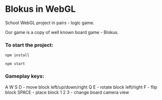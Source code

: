 # Blokus in WebGL

School WebGL project in pairs - logic game. 

Our game is a copy of well known board game - Blokus. 

### To start the project:
  ```
  npm install
  ```
  ```
  npm start
  ```
  
### Gameplay keys:
A W S D - move block left/up/down/right 
Q E - rotate block left/right 
F - flip block
SPACE - place block
1 2 3 - change board camera view
